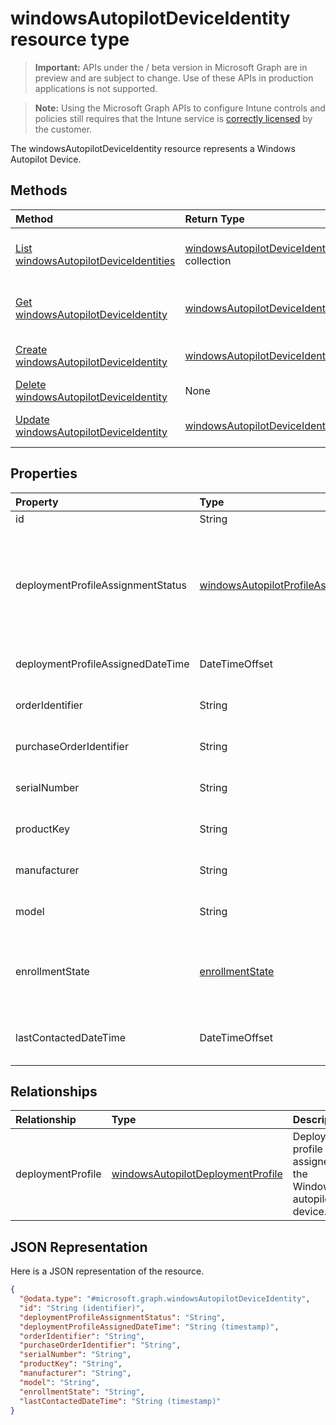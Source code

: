 ﻿# windowsAutopilotDeviceIdentity resource type

> **Important:** APIs under the / beta version in Microsoft Graph are in preview and are subject to change. Use of these APIs in production applications is not supported.

> **Note:** Using the Microsoft Graph APIs to configure Intune controls and policies still requires that the Intune service is [correctly licensed](https://go.microsoft.com/fwlink/?linkid=839381) by the customer.

The windowsAutopilotDeviceIdentity resource represents a Windows Autopilot Device.
## Methods
|Method|Return Type|Description|
|:---|:---|:---|
|[List windowsAutopilotDeviceIdentities](../api/intune_enrollment_windowsautopilotdeviceidentity_list.md)|[windowsAutopilotDeviceIdentity](../resources/intune_enrollment_windowsautopilotdeviceidentity.md) collection|List properties and relationships of the [windowsAutopilotDeviceIdentity](../resources/intune_enrollment_windowsautopilotdeviceidentity.md) objects.|
|[Get windowsAutopilotDeviceIdentity](../api/intune_enrollment_windowsautopilotdeviceidentity_get.md)|[windowsAutopilotDeviceIdentity](../resources/intune_enrollment_windowsautopilotdeviceidentity.md)|Read properties and relationships of the [windowsAutopilotDeviceIdentity](../resources/intune_enrollment_windowsautopilotdeviceidentity.md) object.|
|[Create windowsAutopilotDeviceIdentity](../api/intune_enrollment_windowsautopilotdeviceidentity_create.md)|[windowsAutopilotDeviceIdentity](../resources/intune_enrollment_windowsautopilotdeviceidentity.md)|Create a new [windowsAutopilotDeviceIdentity](../resources/intune_enrollment_windowsautopilotdeviceidentity.md) object.|
|[Delete windowsAutopilotDeviceIdentity](../api/intune_enrollment_windowsautopilotdeviceidentity_delete.md)|None|Deletes a [windowsAutopilotDeviceIdentity](../resources/intune_enrollment_windowsautopilotdeviceidentity.md).|
|[Update windowsAutopilotDeviceIdentity](../api/intune_enrollment_windowsautopilotdeviceidentity_update.md)|[windowsAutopilotDeviceIdentity](../resources/intune_enrollment_windowsautopilotdeviceidentity.md)|Update the properties of a [windowsAutopilotDeviceIdentity](../resources/intune_enrollment_windowsautopilotdeviceidentity.md) object.|

## Properties
|Property|Type|Description|
|:---|:---|:---|
|id|String|The GUID for the object|
|deploymentProfileAssignmentStatus|[windowsAutopilotProfileAssignmentStatus](../resources/intune_enrollment_windowsautopilotprofileassignmentstatus.md)|Profile assignment status of the Windows autopilot device. Possible values are: `unknown`, `assignedInSync`, `assignedOutOfSync`, `assignedUnkownSyncState`, `notAssigned`, `pending`, `failed`.|
|deploymentProfileAssignedDateTime|DateTimeOffset|Profile set time of the Windows autopilot device.|
|orderIdentifier|String|Order Identifier of the Windows autopilot device.|
|purchaseOrderIdentifier|String|Purchase Order Identifier of the Windows autopilot device.|
|serialNumber|String|Serial number of the Windows autopilot device.|
|productKey|String|Product Key of the Windows autopilot device.|
|manufacturer|String|Oem manufacturer of the Windows autopilot device.|
|model|String|Model name of the Windows autopilot device.|
|enrollmentState|[enrollmentState](../resources/intune_shared_enrollmentstate.md)|Intune enrollment state of the Windows autopilot device. Possible values are: `unknown`, `enrolled`, `pendingReset`, `failed`, `notContacted`.|
|lastContactedDateTime|DateTimeOffset|Intune Last Contacted Date Time of the Windows autopilot device.|

## Relationships
|Relationship|Type|Description|
|:---|:---|:---|
|deploymentProfile|[windowsAutopilotDeploymentProfile](../resources/intune_enrollment_windowsautopilotdeploymentprofile.md)|Deployment profile assigned to the Windows autopilot device.|

## JSON Representation
Here is a JSON representation of the resource.
<!-- {
  "blockType": "resource",
  "keyProperty": "id",
  "@odata.type": "microsoft.graph.windowsAutopilotDeviceIdentity"
}
-->
``` json
{
  "@odata.type": "#microsoft.graph.windowsAutopilotDeviceIdentity",
  "id": "String (identifier)",
  "deploymentProfileAssignmentStatus": "String",
  "deploymentProfileAssignedDateTime": "String (timestamp)",
  "orderIdentifier": "String",
  "purchaseOrderIdentifier": "String",
  "serialNumber": "String",
  "productKey": "String",
  "manufacturer": "String",
  "model": "String",
  "enrollmentState": "String",
  "lastContactedDateTime": "String (timestamp)"
}
```



